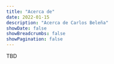 ```yaml
---
title: "Acerca de"
date: 2022-01-15
description: "Acerca de Carlos Beleña"
showDate: false
showBreadcrumbs: false
showPagination: false
---
```


TBD
